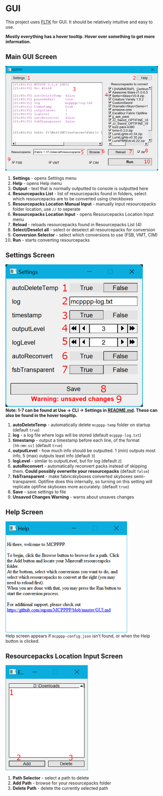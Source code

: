 # GUI
This project uses [FLTK](https://github.com/fltk/fltk) for GUI. It should be relatively intuitive and easy to use.

**Mostly everything has a hover tooltip. Hover over something to get more information.**

## Main GUI Screen
![Guimain](images/guimain.png)  
1. **Settings** - opens Settings menu
2. **Help** - opens Help menu
3. **Output** - text that is normally outputted to console is outputted here
4. **Resourcepacks List** - list of resourcepacks found in folders, select which resourcepacks are to be converted using checkboxes
5. **Resourcepacks Location Manual Input** - manually input resourcepacks folder location, use ` // ` to seperate
6. **Resourcepacks Location Input** - opens Resourcepacks Location Input menu
7. **Reload** - reloads resourcepacks found in Resourcepacks List (4)
8. **Select/Deselct all** - select or deselect all resourcepacks for conversion
8. **Conversion Selector** - select which conversions to use (FSB, VMT, CIM)
9. **Run** - starts converting resourcepacks

## Settings Screen
![Guisettings](images/guisettings.png)  
**Note: 1-7 can be found at Use -> CLI -> Settings in [README.md](README.md). These can also be found in the hover toopltip.**
1. **autoDeleteTemp** - automatically delete `mcpppp-temp` folder on startup (default `true`)
2. **log** - a log file where logs will be stored (default `mcpppp-log.txt`)
3. **timestamp** - output a timestamp before each line, of the format `[hh:mm:ss]` (default `true`)
4. **outputLevel** - how much info should be outputted. 1 (min) outputs most info, 5 (max) outputs least info (default `3`)
5. **logLevel** - similar to outputLevel, but for log (default `2`)
6. **autoReconvert** - automatically reconvert packs instead of skipping them. **Could possibly overwrite your resourcepacks** (default `false`)
7. **fsbTransparent** - make fabricskyboxes converted skyboxes semi-transparent. Optifine does this internally, so turning on this setting will replicate optifine skyboxes more accurately. (default `true`)
8. **Save** - save settings to file
9. **Unsaved Changes Warning** - warns about unsaves changes

## Help Screen
![Guihelp](images/guihelp.png)  
Help screen appears if `mcpppp-config.json` isn't found, or when the Help button is clicked.

## Resourcepacks Location Input Screen
![Guirespackinput](images/guirespackinput.png)  
1. **Path Selector** - select a path to delete
2. **Add Path** - browse for your resourcepacks folder
3. **Delete Path** - delete the currently selected path
